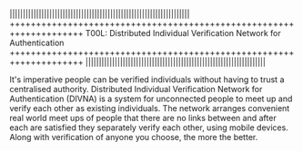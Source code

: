 




||||||||||||||||||||||||||||||||||||||||||||||||||||||||||||||||||||
++++++++++++++++++++++++++++++++++++++++++++++++++++++++++++++++++++
T00L: Distributed Individual Verification Network for Authentication
++++++++++++++++++++++++++++++++++++++++++++++++++++++++++++++++++++
||||||||||||||||||||||||||||||||||||||||||||||||||||||||||||||||||||



It's imperative people can be verified individuals without having to trust a centralised authority. Distributed Individual Verification Network for Authentication (DIVNA) is a system for unconnected people to meet up and verify each other as existing individuals. The network arranges convenient real world meet ups of people that there are no links between and after each are satisfied they separately verify each other, using mobile devices. Along with verification of anyone you choose, the more the better.

